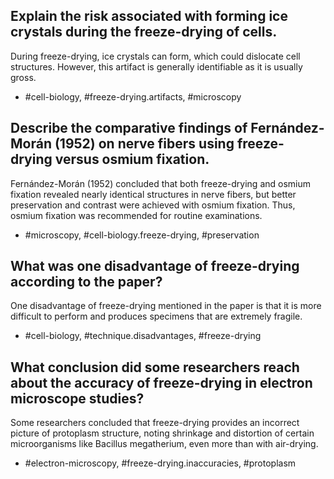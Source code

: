 ## Explain the risk associated with forming ice crystals during the freeze-drying of cells.

During freeze-drying, ice crystals can form, which could dislocate cell structures. However, this artifact is generally identifiable as it is usually gross.

- #cell-biology, #freeze-drying.artifacts, #microscopy

## Describe the comparative findings of Fernández-Morán (1952) on nerve fibers using freeze-drying versus osmium fixation.

Fernández-Morán (1952) concluded that both freeze-drying and osmium fixation revealed nearly identical structures in nerve fibers, but better preservation and contrast were achieved with osmium fixation. Thus, osmium fixation was recommended for routine examinations.

- #microscopy, #cell-biology.freeze-drying, #preservation

## What was one disadvantage of freeze-drying according to the paper?

One disadvantage of freeze-drying mentioned in the paper is that it is more difficult to perform and produces specimens that are extremely fragile.

- #cell-biology, #technique.disadvantages, #freeze-drying

## What conclusion did some researchers reach about the accuracy of freeze-drying in electron microscope studies?

Some researchers concluded that freeze-drying provides an incorrect picture of protoplasm structure, noting shrinkage and distortion of certain microorganisms like Bacillus megatherium, even more than with air-drying.

- #electron-microscopy, #freeze-drying.inaccuracies, #protoplasm